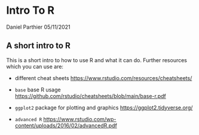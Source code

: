 Intro To R
================
Daniel Parthier
05/11/2021

## A short intro to R

This is a short intro to how to use R and what it can do. Further
resources which you can use are:

-   different cheat sheets
    <https://www.rstudio.com/resources/cheatsheets/>

-   `base` base R usage
    <https://github.com/rstudio/cheatsheets/blob/main/base-r.pdf>

-   `ggplot2` package for plotting and graphics
    <https://ggplot2.tidyverse.org/>

-   `advanced R`
    <https://www.rstudio.com/wp-content/uploads/2016/02/advancedR.pdf>
